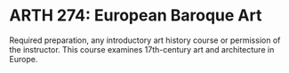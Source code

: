 # ARTH 274: European Baroque Art

Required preparation, any introductory art history course or permission of the instructor. This course examines 17th-century art and architecture in Europe.